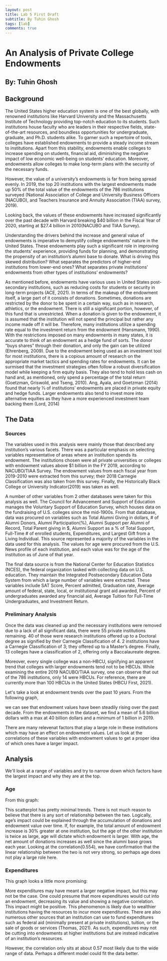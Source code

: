 ```yaml
---
layout: post
title: Lab 5 First Draft
subtitle: By Tuhin Ghosh
tags: [lab]
comments: true
---
```


#  An Analysis of Private College Endowments
##  By: Tuhin Ghosh

## Background

The United States higher education system is one of the best globally, with renowned institutions like Harvard University and the Massachusetts Institute of Technology providing top-notch education to its students. Such institutions house faculty who are leaders in their respective fields, state-of-the-art resources, and boundless opportunities for undergraduate, graduate, and Ph.D. students alike. To garner such a repertoire of tools, colleges have established endowments to provide a steady income stream to institutions. Apart from this stability, endowments enable colleges to increase spending on students, financial aid, diminishing the negative impact of low economic well-being on students’ education. Moreover, endowments allow colleges to make long-term plans with the security of the necessary funds.

However, the value of a university’s endowments is far from being spread evenly. In 2019, the top 20 institutions with the largest endowments made up 50% of the total value of the endowments of the 786 institutions surveyed (National Association of College and University Business Officers (NACUBO), and Teachers Insurance and Annuity Association (TIAA) survey, 2019). 

Looking back, the values of these endowments have increased significantly over the past decade with Harvard breaking $40 billion in the Fiscal Year of 2020, starting at $27.4 billion in 2010(NACUBO and TIAA Survey).  

Understanding the drivers behind the increase and general value of endowments is imperative to demystify college endowments’ nature in the United States. These endowments play such a significant role in improving the students’ experience, providing funds for planning, and demonstrating the propensity of an institution’s alumni base to donate. What is driving this skewed distribution? What separates the predictors of higher-end institutions from lower-end ones? What separates private institutions’ endowments from other types of institutions’ endowments? 

As mentioned before, endowments have various uses in United States post-secondary institutions, such as reducing costs for students or security in long-term projects (ACE, 2021). In terms of the makeup of the endowment itself, a large part of it consists of donations. Sometimes, donations are restricted by the donor to be spent in a certain way, such as in research, athletics, or the endowment. There is still a significant portion, however, of this fund that is unrestricted. When a donation is given to the endowment, it is assumed that the institution will not spend the principal but rather any income made off it will be. Therefore, many institutions utilize a spending rate equal to the investment return from the endowment (Hansmann, 1990). 
With the restrictions imposed on many endowments in many states, it is accurate to think of an endowment as a hedge fund of sorts. The donor “buys shares” through their donation, and only the gain can be utilized (Ehrenberg, 2009). Due to the endowment being used as an investment tool for most institutions, there is a copious amount of research on the appropriate market tactics and spending rates for endowments. It can be surmised that the investment strategies often follow a robust diversification model while keeping a firm equity basis. They also tend to hold less cash on hand and, as mentioned, only spend a percentage of the total return (Goetzman, Griswold, and Tseng, 2010). Ang, Ayala, and Goetzman (2014) found that nearly ⅓ of institutions’ endowments are placed in private equity and hedge funds. Larger endowments also tend to invest more into alternative equities as they have a more experienced investment team backing them (Lord, 2014)


## The Data 

### Sources 
The variables used in this analysis were mainly those that described any institution’s various facets. There was a particular emphasis on selecting variables representative of areas where an institution spends its endowment. The institutions chosen were all private universities or colleges with endowment values above $1 billion in the FY 2019, according to NACUBO/TIAA Survey. The endowment values from each fiscal year from 2019-2010 were extracted from this survey; their 2018 Carnegie Classification was also taken from this survey. Finally, the Historically Black College or University Indicator(2019) was taken as well. 

A number of other variables from 2 other databases were taken for this analysis as well. The Council for Advancement and Support of Education manages the Voluntary Support of Education Survey, which houses data on the fundraising of U.S. colleges since the mid-1900s. From that database, data was procured on variables such as Total Alumni Giving in dollars, # of Alumni Donors, Alumni Participation(%), Alumni Support per Alumni of Record, Total Parent giving in $, Alumni Support as a % of Total Support, Full-Time # of enrolled students, Expenditures, and Largest Gift from a Living Individual. This source represented a majority of the variables in the data used for this analysis.
The values for age were procured from the U.S. News profile of each institution, and each value was for the age of the institution as of June of that year. 

The final data source is from the National Center for Education Statistics (NCES), the federal organization tasked with collecting data on U.S. education. They maintain the Integrated Postsecondary Education Data System from which a large number of variables were extracted. These variables include SAT Score, Percent admitted, Graduation rate, Average amount of federal, state, local, or institutional grant aid awarded, Percent of undergraduates awarded any financial aid, Average Tuition for Full-Time Undergraduates, and Investment Return. 

### Preliminary Analysis
Once the data was cleaned up and the necessary institutions were removed due to a lack of all significant data, there were 55 private institutions remaining. 40 of those were research institutions offered up to a Doctoral degree as signified by their Carnegie Classification of 4. 2 institutions have a Carnegie Classification of 3; they offered up to a Master’s degree. Finally, 13 colleges have a classification of 2, offering only a Baccalaureate degree.

Moreover, every single college was a non-HBCU, signifying an apparent trend that colleges with larger endowments tend not to be HBCUs. While examining the entire 2019 NACUBO/TIAA survey, one can observe that out of the 786 institutions, only 14 were HBCUs. For reference, there are currently more than 100 HBCUs in the United States (HBCU First, 2021).

Let's take a look at endowment trends over the past 10 years. From the following graph,

we can see that endowment values have been steadily rising over the past decade. From the endowments in the dataset, we find a mean of 5.6 billion dollars with a max at 40 billion dollars and a minimum of 1 billion in 2019.

There are many relevenat factors that play a large role in these institutions which may have an effect on endowment values. Let us look at the correlations of these variables with endowment values to get a proper idea of which ones have a larger impact. 

## Analysis

We'll look at a range of variables and try to narrow down which factors have the largest impact and why they are at the top.

### Age

From this graph:

This scatterplot has pretty minimal trends. There is not much reason to believe that there is any sort of relationship between the two. Logically, age’s impact could be explained through the accumulation of donations and endowment value over time. If, for example, the total amount of endowment increase is 30% greater at one institution, but the age of the other institution is twice as large, age will dictate which endowment is larger. With age, the net amount of donations increases as well since the alumni base grows each year. 
Looking at the correlation(0.554), we have confirmation that the linear relationship between the two is not very strong, so perhaps age does not play a large role here. 

### Expenditures

This graph looks a little more promising: 

More expenditures may have meant a larger negative impact, but this may not be the case. One could presume that more expenditures would cut into an endowment, decreasing its value and showing a negative correlation. This impact might be positive. This phenomenon is likely due to wealthier institutions having the resources to incur more expenditures. There are also numerous other sources that an institution can use to fund expenditures such as federal aid (minimally present at private institutions), tuition, or the sale of goods or services (Thomas, 2021). As such, expenditures may not be cutting into endowments at higher institutions but are instead indicative of an institution’s resources. 

However, the correlation only sits at about 0.57 most likely due to the wide range of data. Perhaps a different model could fit the data better. 

